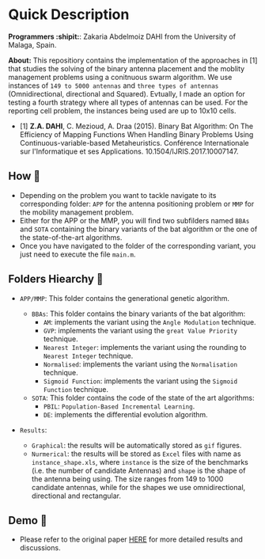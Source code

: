 # Quick Description

**Programmers :shipit:**: Zakaria Abdelmoiz DAHI from the University of Malaga, Spain. 

**About:** This repositiory contains the implementation of the approaches in [1] that studies the solving of the binary antenna placement and the moblity management problems using a conitnuous swarm algorithm. We use instances of `149 to 5000 antennas` and `three types of antennas` (Omnidirectional, directional and Squared). Evtually, I made an option for testing a fourth strategy where all types of antennas can be used. For the reporting cell problem, the instances being used are up to 10x10 cells.

- [1] **Z.A. DAHI**, C. Mezioud, A. Draa (2015). Binary Bat Algorithm: On The Efficiency of Mapping Functions When Handling Binary Problems Using Continuous-variable-based Metaheuristics. Conférence Internationale sur l'Informatique et ses Applications. 10.1504/IJRIS.2017.10007147.

## **How :green_book:** 

- Depending on the problem you want to tackle navigate to its corresponding folder: `APP` for the antenna positioning problem or `MMP` for the mobility management problem.
- Either for the APP or the MMP, you will find two subfilders named `BBAs` and `SOTA` containing the binary variants of the bat algorithm or the one of the state-of-the-art algorithms.
- Once you have navigated to the folder of the corresponding variant, you just need to execute the file `main.m`.


## **Folders Hiearchy :open_file_folder:**
    
- `APP/MMP`: This folder contains the generational genetic algorithm.
  - `BBAs`: This folder contains the binary variants of the bat algorithm:
    - `AM`: implements the variant using the `Angle Modulation` technique.
    - `GVP`: implements the variant using the `great Value Priority` technique.
    - `Nearest Integer`: implements the variant using the rounding to `Nearest Integer` technique.
    - `Normalised`: implements the variant using the `Normalisation` technique.
    - `Sigmoid Function`: implements the variant using the `Sigmoid Function` technique.
  - `SOTA`: This folder contains the code of the state of the art algorithms:
    - `PBIL`: `Population-Based Incremental Learning`. 
    - `DE`: implements the differential evolution algorithm.

- `Results`: 
    - `Graphical`: the results will be automatically stored as `gif` figures.
    - `Nurmerical`: the results will be stored as `Excel` files with name as `instance_shape.xls`, where `instance` is the size of the benchmarks (i.e. the number of candidate Antennas) and `shape` is the shape of the antenna being using. The size ranges from 149 to 1000 candidate antennas, while for the shapes we use omnidirectional, directional and rectangular. 
        
## **Demo :movie_camera:**
    
- Please refer to the original paper [HERE](https://www.inderscience.com/info/inarticle.php?artid=86149) for more detailed results and discussions.
